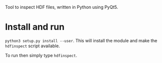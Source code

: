 Tool to inspect HDF files, written in Python using PyQt5.

# Install and run

`python3 setup.py install --user`. This will install the module and make the `hdfinspect` script available. 

To run then simply type `hdfinspect`.
